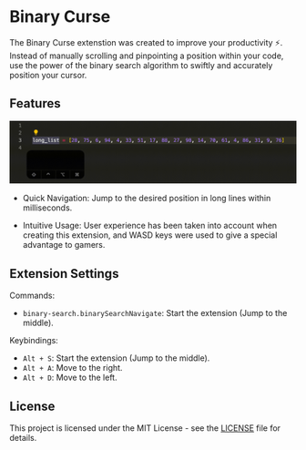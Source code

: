 # Binary Curse

The Binary Curse extenstion was created to improve your productivity ⚡. Instead of manually scrolling and pinpointing a position within your code, use the power of the binary search algorithm to swiftly and accurately position your cursor.

## Features

![Demonstration of Binary Curse](images/binary-curse-animation.gif)

* Quick Navigation: Jump to the desired position in long lines within milliseconds.

* Intuitive Usage: User experience has been taken into account when creating this extension, and WASD keys were used to give a special advantage to gamers.

## Extension Settings

Commands:

* `binary-search.binarySearchNavigate`: Start the extension (Jump to the middle).

Keybindings:

* `Alt + S`: Start the extension (Jump to the middle).
* `Alt + A`: Move to the right.
* `Alt + D`: Move to the left.

## License

This project is licensed under the MIT License - see the [LICENSE](LICENSE) file for details.

